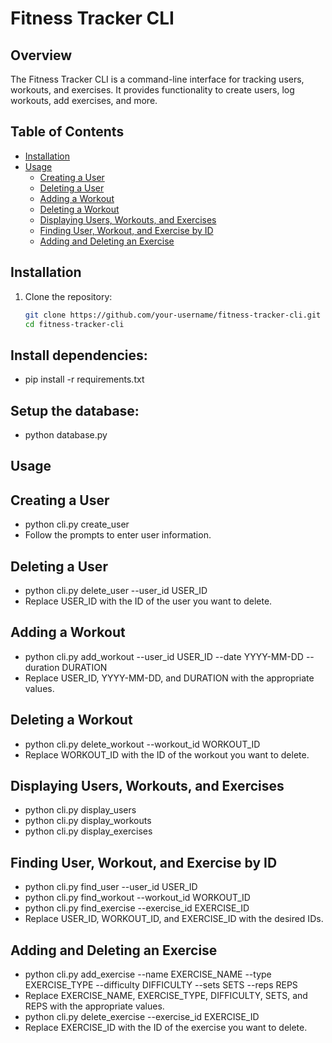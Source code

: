 # Fitness Tracker CLI

## Overview
The Fitness Tracker CLI is a command-line interface for tracking users, workouts, and exercises. It provides functionality to create users, log workouts, add exercises, and more.

## Table of Contents
- [Installation](#installation)
- [Usage](#usage)
  - [Creating a User](#creating-a-user)
  - [Deleting a User](#deleting-a-user)
  - [Adding a Workout](#adding-a-workout)
  - [Deleting a Workout](#deleting-a-workout)
  - [Displaying Users, Workouts, and Exercises](#displaying-users-workouts-and-exercises)
  - [Finding User, Workout, and Exercise by ID](#finding-user-workout-and-exercise-by-id)
  - [Adding and Deleting an Exercise](#adding-and-deleting-an-exercise)

## Installation
1. Clone the repository:
   ```bash
   git clone https://github.com/your-username/fitness-tracker-cli.git
   cd fitness-tracker-cli

## Install dependencies:
- pip install -r requirements.txt

## Setup the database:
- python database.py

## Usage
## Creating a User
- python cli.py create_user
- Follow the prompts to enter user information.

## Deleting a User
- python cli.py delete_user --user_id USER_ID
- Replace USER_ID with the ID of the user you want to delete.

## Adding a Workout
- python cli.py add_workout --user_id USER_ID --date YYYY-MM-DD --duration DURATION
- Replace USER_ID, YYYY-MM-DD, and DURATION with the appropriate values.

## Deleting a Workout
- python cli.py delete_workout --workout_id WORKOUT_ID
- Replace WORKOUT_ID with the ID of the workout you want to delete.

## Displaying Users, Workouts, and Exercises
- python cli.py display_users
- python cli.py display_workouts
- python cli.py display_exercises

## Finding User, Workout, and Exercise by ID
- python cli.py find_user --user_id USER_ID
- python cli.py find_workout --workout_id WORKOUT_ID
- python cli.py find_exercise --exercise_id EXERCISE_ID
- Replace USER_ID, WORKOUT_ID, and EXERCISE_ID with the desired IDs.

## Adding and Deleting an Exercise
- python cli.py add_exercise --name EXERCISE_NAME --type EXERCISE_TYPE --difficulty DIFFICULTY --sets SETS --reps REPS
- Replace EXERCISE_NAME, EXERCISE_TYPE, DIFFICULTY, SETS, and REPS with the appropriate values.
- python cli.py delete_exercise --exercise_id EXERCISE_ID
- Replace EXERCISE_ID with the ID of the exercise you want to delete.